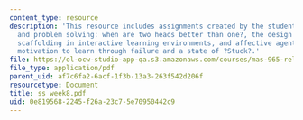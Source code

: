 ```yaml
---
content_type: resource
description: 'This resource includes assignments created by the students on peer interaction
  and problem solving: when are two heads better than one?, the design of guided learner-adaptable
  scaffolding in interactive learning environments, and affective agents: sustaining
  motivation to learn through failure and a state of ?Stuck?.'
file: https://ol-ocw-studio-app-qa.s3.amazonaws.com/courses/mas-965-relational-machines-spring-2005/0e8195682245f26a23c75e70950442c9_ss_week8.pdf
file_type: application/pdf
parent_uid: af7c6fa2-6acf-1f3b-13a3-263f542d206f
resourcetype: Document
title: ss_week8.pdf
uid: 0e819568-2245-f26a-23c7-5e70950442c9
---
```

